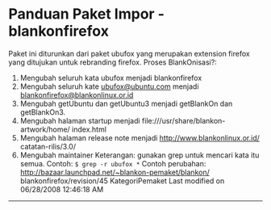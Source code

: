 # Panduan Paket Impor - blankonfirefox
Paket ini diturunkan dari paket ubufox yang merupakan extension firefox yang
ditujukan untuk rebranding firefox. Proses BlankOnisasi?:
   1. Mengubah seluruh kata ubufox menjadi blankonfirefox
   2. Mengubah seluruh kate ubufox@ubuntu.com menjadi
      blankonfirefox@blankonlinux.or.id
   3. Mengubah getUbuntu dan getUbuntu3 menjadi getBlankOn dan getBlankOn3.
   4. Mengubah halaman startup menjadi file:///usr/share/blankon-artwork/home/
      index.html
   5. Mengubah halaman release note menjadi http://www.blankonlinux.or.id/
      catatan-rilis/3.0/
   6. Mengubah maintainer
Keterangan: gunakan grep untuk mencari kata itu semua. Contoh:
`$ grep -r ubufox *`
Contoh perubahan: ​http://bazaar.launchpad.net/~blankon-pemaket/blankon/
blankonfirefox/revision/45
KategoriPemaket
Last modified on 06/28/2008 12:46:18 AM
 
---
 
